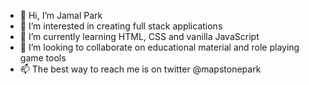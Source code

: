 - 👋 Hi, I’m Jamal Park
- 👀 I’m interested in creating full stack applications
- 🌱 I’m currently learning HTML, CSS and vanilla JavaScript
- 💞️ I’m looking to collaborate on educational material and role playing game tools
- 📫 The best way to reach me is on twitter @mapstonepark


